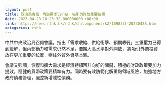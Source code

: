 ```yaml
---
layout: post
title: 政治局會議：內部需求仍不足　吸引外資放重要位置
date: 2023-04-28 18:23:32.000000000 +08:00
link: https://news.rthk.hk/rthk/ch/component/k2/1698353-20230428.htm
categories: rthk
---
```


中共中央政治局召開會議，指出「需求收縮、供給衝擊、預期轉弱」三重壓力已得到緩解，但內部動力和需求仍然不足，要擴大高水平對外開放， 將吸引外商投資放在更加重要的位置，穩住外貿外資基本盤。

會議又強調，恢復和擴大需求是經濟持續回升向好的關鍵，積極的財政政策要加力提效，穩健的貨幣政策要精準有力。同時要有效防範化解重點領域風險，加強地方政府債務管理，嚴控新增隱性債務。
